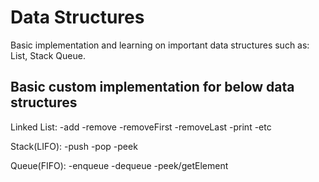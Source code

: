 # Data Structures
Basic implementation and learning on important data structures such as: List, Stack Queue. 

## Basic custom implementation for below data structures
Linked List:
    -add
    -remove
    -removeFirst
    -removeLast
    -print
    -etc
    
Stack(LIFO):
    -push
    -pop
    -peek
    
Queue(FIFO):
    -enqueue
    -dequeue
    -peek/getElement
